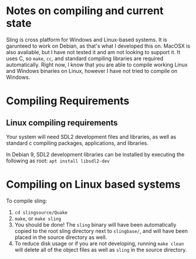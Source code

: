 # Notes on compiling and current state
Sling is cross platform for Windows and Linux-based systems. It is garunteed to work on Debian, as that's what I developed this on. MacOSX is also avaliable, but I have not tested it and am not looking to support it. It uses C, so `make`, `cc`, and standard compiling libraries are required automatically. Right now, I know that you are able to compile working Linux and Windows binaries on Linux, however I have not tried to compile on Windows.

# Compiling Requirements

## Linux compiling requirements
Your system will need SDL2 development files and libraries, as well as standard c compiling packages, applications, and libraries.

In Debian 9, SDL2 development libraries can be installed by executing the following as root:
`apt install libsdl2-dev`

# Compiling on Linux based systems

To compile sling:

1. `cd slingsource/Quake`
2. `make`, or `make sling`
3. You should be done! The `sling` binary will have been automatically copied to the root sling directory next to `slingbase/`, and will have been placed in the source directory as well.
4. To reduce disk usage or if you are not developing, running `make clean` will delete all of the object files as well as `sling` in the source directory.
